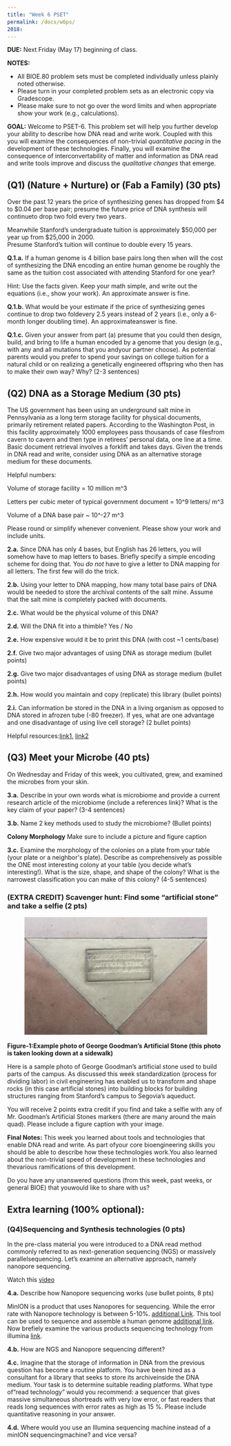 ```yaml
---
title: "Week 6 PSET"
permalink: /docs/w6ps/
2018: 
---
```


**DUE:** Next Friday (May 17) beginning of class.

**NOTES:** 
  - All BIOE.80 problem sets must be completed individually unless plainly noted otherwise.
  - Please turn in your completed problem sets as an electronic copy via Gradescope. 
  - Please make sure to not go over the word limits and when appropriate show your work (e.g., calculations).

**GOAL:** Welcome to PSET-6. This problem set will help you further develop your ability to
describe how DNA read and write work. Coupled with this you will examine the consequences of
non-trivial *quantitative pacing* in the development of these technologies. Finally, you will examine the consequence of  interconvertability of matter and information as DNA read and write tools improve and discuss the *qualitative changes* that emerge.


## (Q1) (Nature + Nurture) or (Fab a Family) (30 pts)

Over the past 12 years the price of synthesizing genes has dropped from $4 to $0.04 
per base pair; presume the future price of DNA synthesis will continueto drop two fold every two years. 

Meanwhile Stanford’s undergraduate tuition is approximately $50,000 per year up from $25,000 in 2000.  
Presume Stanford’s tuition will continue to double every 15 years.

**Q.1.a.** If a human genome is 4 billion base pairs long then when will the cost of synthesizing the DNA encoding an entire human genome be roughly the same as the tuition cost associated with attending Stanford for one year? 

Hint: Use the facts given. Keep your math simple, and write out the equations (i.e., show your work). 
An approximate answer is fine. 

**Q.1.b.**  What would be your estimate if the price of synthesizing genes continue to drop two foldevery 2.5 years instead of 2 years (i.e., only a 6-month longer doubling time). An approximateanswer is fine. 

**Q.1.c.** Given your answer from part (a) presume that you could then design, build, and bring to life a human encoded by a genome that you design (e.g., with any and all mutations that you andyour partner choose).  As potential parents would you prefer to spend your savings on college tuition for a natural child or on realizing a genetically engineered offspring who then has to make  their own way? Why? (2-3 sentences) 

## (Q2) DNA as a Storage Medium (30 pts)

The US government has been using an underground salt mine in Pennsylvania as a long term storage facility for physical documents, primarily retirement related papers. According to the Washington Post, in this facility approximately 1000 employees pass thousands of case filesfrom cavern to cavern and then type in retirees’ personal data, one line at a time. Basic document retrieval involves a forklift and takes days. Given the trends in DNA read and write, consider using DNA as an alternative storage medium for these documents.

Helpful numbers:

Volume of storage facility = 10 million m^3

Letters per cubic meter of typical government document = 10^9 letters/ m^3

Volume of a DNA base pair ~ 10^-27 m^3

Please round or simplify whenever convenient. Please show your work and include units. 

**2.a.** Since DNA has only 4 bases, but English has 26 letters, you will somehow have to map letters to bases. Briefly specify a simple encoding scheme for doing that. You *do not* have to give a letter to DNA mapping for all letters. 
The first few will do the trick. 

**2.b.** Using your letter to DNA mapping, how many total base pairs of DNA would be needed to store the archival contents of the salt mine. Assume that the salt mine is completely packed with documents. 

**2.c.** What would be the physical volume of this DNA? 

**2.d.** Will the DNA fit into a thimble?  Yes / No

**2.e.**  How expensive would it be to print this DNA (with cost ~1 cents/base) 

**2.f.** Give two major advantages of using DNA as storage medium (bullet points)

**2.g.**  Give two major disadvantages of using DNA as storage medium (bullet points)

**2.h.** How would you maintain and copy (replicate) this library (bullet points)

**2.i.** Can information be stored in the DNA in a living organism as opposed to DNA stored in afrozen tube (-80 freezer). 
If yes, what are one advantage and one disadvantage of using live cell storage? (2 bullet points)

Helpful resources:[link1](https://www.nature.com/news/how-dna-could-store-all-the-world-s-data-1.20496), [link2](https://wyss.harvard.edu/taking-cells-out-to-the-movies-with-new-crispr-technology/)

## (Q3) Meet your Microbe (40 pts)

On Wednesday and Friday of this week, you cultivated, grew, and examined the microbes from your skin.

**3.a.** Describe in your own words what is microbiome and provide a current research article of the microbiome (include a references link)?  What is the key claim of your paper? (3-4 sentences) 

**3.b.** Name 2 key methods used to study the microbiome? (Bullet points)

**Colony Morphology** Make sure to include a picture and figure caption

**3.c.** Examine the morphology of the colonies on a plate from your table (your plate or a neighbor's  plate). 
Describe as comprehensively as possible the ONE most interesting colony at your table (you decide what’s interesting!). 
What is the size, shape, and shape of the colony? What is the narrowest classification you can make of this colony?  (4-5 sentences)

### (EXTRA CREDIT) Scavenger hunt: Find some “artificial stone” and take a selfie (2 pts)

<figure>
<a href="/assets/images/w3pc_artificialStone.png"><img src="/assets/images/w3pc_artificialStone.png"></a>
</figure>

**Figure-1:Example photo of George Goodman’s Artificial Stone (this photo is taken looking down at a sidewalk)**

Here is a sample photo of George Goodman’s artificial stone used to build parts of the campus.
As discussed this week standardization (process for dividing labor) in civil engineering has enabled us to transform and shape rocks (in this case artificial stones) into building blocks for building structures ranging from Stanford’s campus to Segovia’s aqueduct. 

You will receive 2 points extra credit if you find and take a selfie with any of Mr. Goodman’s Artificial Stones markers (there are many around the main quad). Please include a figure caption with your image.

**Final Notes:** This week you learned about tools and technologies that enable DNA read and write. As part ofyour core bioengineering skills you should be able to describe how these technologies work.You also learned about the non-trivial speed of development in these technologies and thevarious ramifications of this development. 

Do you have any unanswered questions (from this week, past weeks, or general BIOE) that youwould like to share with us?


## Extra learning (100% optional):

### (Q4)Sequencing and Synthesis technologies (0 pts)

In the pre-class material you were introduced to a DNA read method commonly referred to as next-generation sequencing (NGS) or massively parallelsequencing. Let’s examine an alternative approach, namely nanopore sequencing.


Watch this [video](https://nanoporetech.com/products/minion)

**4.a.** Describe how Nanopore sequencing works (use bullet points, 8 pts)

MinION is a product that uses Nanopores for sequencing.
While the error rate with Nanopore technology is between 5-10%. [additional Link](https://f1000research.com/articles/6-760/v1). This tool can be used to sequence and assemble a human genome
[additional link](https://www.nature.com/articles/nbt.4060).  Now brefiely examine the various products sequencing technology from illumina [link](https://www.illumina.com/systems/sequencing-platforms/comparison-tool.html).

**4.b.** How are NGS and Nanopore sequencing different? 

**4.c.** Imagine that the storage of information in DNA from the previous question has become a routine platform. 
You have been hired as a consultant for a library that seeks to store its archiveinside the DNA medium. 
Your task is to determine suitable reading platforms. What type of“read technology” would you recommend: 
a sequencer that gives massive simultaneous shortreads with very low error, 
or fast readers that reads long sequences with error rates as high as 15 %. 
Please include quantitative reasoning in your answer.  

**4.d.** Where would you use an Illumina sequencing machine instead of a minION sequencingmachine? 
and vice versa? 
